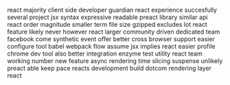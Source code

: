 react majority client side developer guardian react experience succesfully several project jsx syntax expressive readable preact library similar api react order magnitude smaller term file size gzipped excludes lot react feature likely never however react larger community driven dedicated team facebook come synthetic event offer better cross browser support easier configure tool babel webpack flow assume jsx implies react easier profile chrome dev tool also better integration enzyme test utility react team working number new feature async rendering time slicing suspense unlikely preact able keep pace reacts development build dotcom rendering layer react